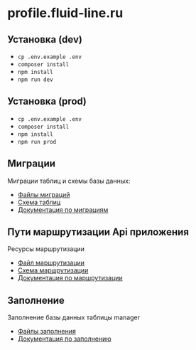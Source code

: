 # profile.fluid-line.ru

## Установка (dev)
- `cp .env.example .env`
- `composer install`
- `npm install`
- `npm run dev`

## Установка (prod)
- `cp .env.example .env`
- `composer install`
- `npm install`
- `npm run prod`

## Миграции

Миграции таблиц и схемы базы данных:
<ul>
    <li><a href="https://github.com/cherepushka/profile/tree/back/database/migrations">Файлы миграций</a></li>
	<li><a href="https://drawsql.app/teams/--195/diagrams/profile">Схема таблиц</a></li>
	<li><a href="https://laravel.com/docs/9.x/migrations">Документация по миграциям</a></li>
</ul>

## Пути маршрутизации Api приложения

Ресурсы маршрутизации
<ul>
    <li><a href="https://github.com/cherepushka/profile/blob/back/routes/api.php">Файл маршрутизации</a></li>
	<li><a href="https://github.com/cherepushka/profile/blob/back/API.yaml">Схема маршрутизации</a></li>
	<li><a href="https://laravel.com/docs/9.x/routing">Документация по маршрутизации</a></li>
</ul>

## Заполнение

Заполнение базы данных таблицы manager

<ul>
	<li><a href="https://github.com/cherepushka/profile/blob/back/database/seeders">Файлы заполнения</a></li>
	<li><a href="https://laravel.com/docs/9.x/seeding">Документация по заполнению</a></li>
</ul>

